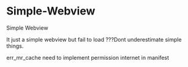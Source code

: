 # Simple-Webview
Simple Webview


It just a simple webview but fail to load ???Dont underestimate simple things.


err_mr_cache need to implement permission internet in manifest
